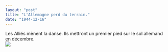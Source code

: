 ```yaml
---
layout: "post"
title: "L'Allemagne perd du terrain."
date: "1944-12-16"
---
```





<div class="histoire">Les Alliés mènent la danse. Ils mettront un premier pied sur le sol allemand en décembre.</div>

<div class="commentaire"></div>

<img class="photo" src="{{'/assets/img/Oberstdorf1945-1.jpg' | prepend: site.baseurl}}">
